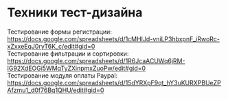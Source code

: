 # Техники тест-дизайна
Тестирование формы регистрации: https://docs.google.com/spreadsheets/d/1cMHIJd-vniLP3hbxpnF_iRwoRc-xZxxeEqJ0ryT6K_c/edit#gid=0  
Тестирование фильтрации и сортировки: 
  https://docs.google.com/spreadsheets/d/1R6JcaACUWq6jRM-IG92XdEOGi5WMqTyZXinpmxZuoPw/edit#gid=0  
Тестирование модуля оплаты Paypal: https://docs.google.com/spreadsheets/d/15dYRXpF9qt_hY3uKURXPBUeZPAfzmu1_d0f76Bq1QHU/edit#gid=0
